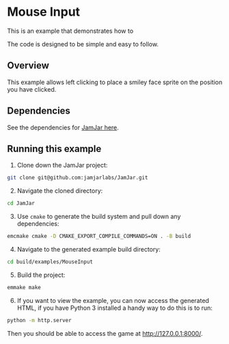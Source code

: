 # Mouse Input

This is an example that demonstrates how to

The code is designed to be simple and easy to follow.

## Overview

This example allows left clicking to place a smiley face sprite on the position you have clicked.

## Dependencies

See the dependencies for [JamJar here](../../README.md#Dependencies).

## Running this example

1. Clone down the JamJar project:

```bash
git clone git@github.com:jamjarlabs/JamJar.git
```

2. Navigate the cloned directory:

```bash
cd JamJar
```

3. Use `cmake` to generate the build system and pull down any dependencies:

```bash
emcmake cmake -D CMAKE_EXPORT_COMPILE_COMMANDS=ON . -B build
```

4. Navigate to the generated example build directory:

```bash
cd build/examples/MouseInput
```

5. Build the project:

```bash
emmake make
```

6. If you want to view the example, you can now access the generated HTML, if you have Python 3 installed a handy way
to do this is to run:

```bash
python -m http.server
```

Then you should be able to access the game at <http://127.0.0.1:8000/>.

